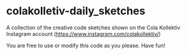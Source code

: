 # colakolletiv-daily_sketches

A collection of the creative code sketches shown on the Cola Kollektiv Instagram account (https://www.instagram.com/colakollektiv/)

You are free to use or modify this code as you please. Have fun!
